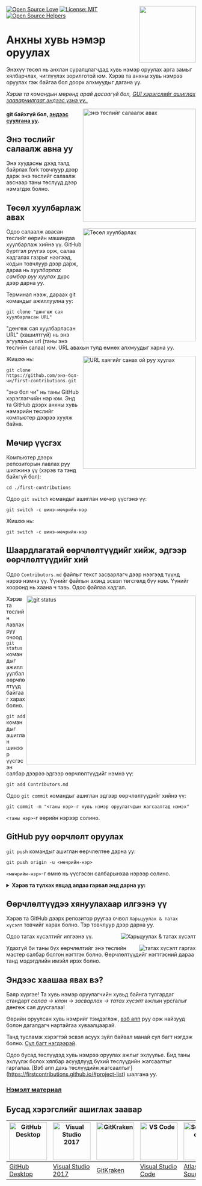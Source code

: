 [![Open Source Love](https://firstcontributions.github.io/open-source-badges/badges/open-source-v1/open-source.svg)](https://github.com/firstcontributions/open-source-badges)
[<img align="right" width="150" src="https://firstcontributions.github.io/assets/Readme/join-slack-team.png">](https://join.slack.com/t/firstcontributors/shared_invite/zt-vchl8cde-S0KstI_jyCcGEEj7rSTQiA)
[![License: MIT](https://img.shields.io/badge/License-MIT-green.svg)](https://opensource.org/licenses/MIT)
[![Open Source Helpers](https://www.codetriage.com/roshanjossey/first-contributions/badges/users.svg)](https://www.codetriage.com/roshanjossey/first-contributions)


# Анхны хувь нэмэр оруулах

Энэхүү төсөл нь анхлан суралцлагчдад  хувь нэмэр оруулах арга замыг хялбарчлах, чиглүүлэх зорилготой юм. Хэрэв та анхны хувь нэмрээ оруулах гэж байгаа бол доорх алхмуудыг дагана уу.

_Хэрэв та командын мөрөнд арай дасаагүй бол, [GUI хэрэгслийг ашиглах зааварчилгааг эндээс үзнэ үү..](#tutorials-using-other-tools)_

<img align="right" width="300" src="https://firstcontributions.github.io/assets/Readme/fork.png" alt="энэ төслийг салаалж авах" />

#### git байхгүй бол, [эндээс суулгана уу](https://help.github.com/articles/set-up-git/).

## Энэ төслийг салаалж авна уу

Энэ хуудасны дээд талд байрлах fork товчлуур дээр дарж энэ төслийг салаалж авснаар таны төслүүд дээр нэмэгдэх болно.

## Төсөл хуулбарлаж авах

<img align="right" width="300" src="https://firstcontributions.github.io/assets/Readme/clone.png" alt="Төсөл хуулбарлах" />

Одоо салаалж авасан төслийг өөрийн машиндаа хуулбарлаж хийнэ үү. GitHub бүртгэл рүүгээ орж, салаа хадгалах газрыг нээгээд, кодын товчлуур дээр дарж, дараа нь _хуулбарлах самбар руу хуулах_ дүрс дээр дарна уу.

Терминал нээж, дараах git командыг ажиллуулна уу:

```
git clone "дөнгөж сая хуулбарласан URL"
```

"дөнгөж сая хуулбарласан URL" (хашилтгүй) нь энэ агуулахын url (таны энэ төслийн салаа) юм. URL авахын тулд өмнөх алхмуудыг харна уу.

<img align="right" width="300" src="https://firstcontributions.github.io/assets/Readme/copy-to-clipboard.png" alt="URL хаягийг санах ой руу хуулах" />

Жишээ нь:

```
git clone https://github.com/энэ-бол-чи/first-contributions.git
```

"энэ бол чи" нь таны GitHub хэрэглэгчийн нэр юм. Энд та GitHub дээрх анхны хувь нэмэрийн төслийг компьютер дээрээ хуулж байна.

## Мөчир үүсгэх

Компьютер дээрх репозиторын лавлах руу шилжинэ үү (хэрэв та тэнд байхгүй бол):

```
cd ./first-contributions
```

Одоо `git switch` командыг ашиглан мөчир үүсгэнэ үү:

```
git switch -c шинэ-мөчрийн-нэр
```

Жишээ нь:

```
git switch -c шинэ-мөчрийн-нэр
```

## Шаардлагатай өөрчлөлтүүдийг хийж, эдгээр өөрчлөлтүүдийг хий

Одоо `Contributors.md` файлыг текст засварлагч дээр нээгээд түүнд нэрээ нэмнэ үү. Үүнийг файлын эхэнд эсвэл төгсгөлд бүү нэм. Үүнийг хооронд нь хаана ч тавь. Одоо файлаа хадгал.

<img align="right" width="450" src="https://firstcontributions.github.io/assets/Readme/git-status.png" alt="git status" />

Хэрэв та төслийн лавлах руу очоод `git status` командыг ажиллуулбал өөрчлөлтүүд байгааг харах болно.

`git add` командыг ашиглан шинээр үүсгэсэн салбар дээрээ эдгээр өөрчлөлтүүдийг нэмнэ үү:

```
git add Contributors.md
```

Одоо `git commit` командыг ашиглан эдгээр өөрчлөлтүүдийг хийнэ үү:

```
git commit -m "<таны нэр>-г хувь нэмэр оруулагчдын жагсаалтад нэмэх"
```

`<таны нэр>`-г өөрийн нэрээр солино.

## GitHub руу өөрчлөлт оруулах

`git push` командыг ашиглан өөрчлөлтөө дарна уу:

```
git push origin -u <мөчрийн-нэр>
```

`<мөчрийн-нэр>`-г өмнө нь үүсгэсэн салбарынхаа нэрээр солино.

<details>
<summary> <strong>Хэрэв та түлхэх явцад алдаа гарвал энд дарна уу:</strong> </summary>

* ### Authentication Error
     <pre>алсын зайнаас: 2021 оны 8-р сарын 13-нд нууц үг баталгаажуулалтын дэмжлэгийг устгасан. Оронд нь хувийн хандалтын токен ашиглана уу.
   алсын зайнаас: Дэлгэрэнгүй мэдээллийг https://github.blog/2020-12-15-token-authentication-requirements-for-git-operations/-с үзнэ үү.
   аюултай: 'https://github.com/<your-username>/first-contributions.git/-ийн баталгаажуулалт амжилтгүй боллоо</pre>
   [GitHub-н заавар](https://docs.github.com/en/authentication/connecting-to-github-with-ssh/adding-a-new-ssh-key-to-your-github-account) руу очно уу. өөрийн бүртгэлд SSH түлхүүр үүсгэж, тохируулах.

</details>

## Өөрчлөлтүүдээ хянуулахаар илгээнэ үү

Хэрэв та GitHub дээрх репозитор руугаа очвол `Харьцуулах & татах хүсэлт` товчийг харах болно. Тэр товчлуур дээр дарна уу.

<img style="float: right;" src="https://firstcontributions.github.io/assets/Readme/compare-and-pull.png" alt="Харьцуулах & татах хүсэлт" />

Одоо татах хүсэлтийг илгээнэ үү.

<img style="float: right;" src="https://firstcontributions.github.io/assets/Readme/submit-pull-request.png" alt="татах хүсэлт гаргах" />

Удахгүй би таны бүх өөрчлөлтийг энэ төслийн мастер салбар болгон нэгтгэх болно. Өөрчлөлтүүдийг нэгтгэсний дараа танд мэдэгдлийн имэйл ирэх болно.

## Эндээс хаашаа явах вэ?

Баяр хүргэе! Та хувь нэмэр оруулагчийн хувьд байнга тулгардаг стандарт _салаа -> клон -> засварлах -> татах хүсэлт_ ажлын урсгалыг дөнгөж сая дуусгалаа!

Өөрийн оруулсан хувь нэмрийг тэмдэглэж, [вэб апп](https://firstcontributions.github.io/#social-share) руу орж найзууд болон дагалдагч нартайгаа хуваалцаарай.

Танд тусламж хэрэгтэй эсвэл асуух зүйл байвал манай сул багт нэгдэж болно. [Сул багт нэгдээрэй](https://join.slack.com/t/firstcontributors/shared_invite/zt-vchl8cde-S0KstI_jyCcGEEj7rSTQiA).

Одоо бусад төслүүдэд хувь нэмрээ оруулах ажлыг эхлүүлье. Бид таны эхлүүлж болох хялбар асуудлууд бүхий төслүүдийн жагсаалтыг гаргалаа. [Вэб апп дахь төслүүдийн жагсаалтыг] (https://firstcontributions.github.io/#project-list) шалгана уу.

### [Нэмэлт материал](additional-material/git_workflow_scenarios/additional-material.md)

## Бусад хэрэгслийг ашиглах заавар

| <a href="gui-tool-tutorials/github-desktop-tutorial.md"><img alt="GitHub Desktop" src="https://desktop.github.com/images/desktop-icon.svg" width="100"></a> | <a href="gui-tool-tutorials/github-windows-vs2017-tutorial.md"><img alt="Visual Studio 2017" src="https://upload.wikimedia.org/wikipedia/commons/c/cd/Visual_Studio_2017_Logo.svg" width="100"></a> | <a href="gui-tool-tutorials/gitkraken-tutorial.md"><img alt="GitKraken" src="https://firstcontributions.github.io/assets/gui-tool-tutorials/gitkraken-tutorial/gk-icon.png" width="100"></a> | <a href="gui-tool-tutorials/github-windows-vs-code-tutorial.md"><img alt="VS Code" src="https://upload.wikimedia.org/wikipedia/commons/2/2d/Visual_Studio_Code_1.18_icon.svg" width=100></a> | <a href="gui-tool-tutorials/sourcetree-macos-tutorial.md"><img alt="Sourcetree App" src="https://wac-cdn.atlassian.com/dam/jcr:81b15cde-be2e-4f4a-8af7-9436f4a1b431/Sourcetree-icon-blue.svg" width=100></a> | <a href="gui-tool-tutorials/github-windows-intellij-tutorial.md"><img alt="IntelliJ IDEA" src="https://upload.wikimedia.org/wikipedia/commons/thumb/9/9c/IntelliJ_IDEA_Icon.svg/512px-IntelliJ_IDEA_Icon.svg.png" width=100></a> |
| ----------------------------------------------------------------------------------------------------------------------------------------------------------- | --------------------------------------------------------------------------------------------------------------------------------------------------------------------------------------------------- | -------------------------------------------------------------------------------------------------------------------------------------------------------------------------------------------- | -------------------------------------------------------------------------------------------------------------------------------------------------------------------------------------------- | ------------------------------------------------------------------------------------------------------------------------------------------------------------------------------------------------------------ | -------------------------------------------------------------------------------------------------------------------------------------------------------------------------------------------------------------------------------- |
| [GitHub Desktop](gui-tool-tutorials/github-desktop-tutorial.md)                                                                                             | [Visual Studio 2017](gui-tool-tutorials/github-windows-vs2017-tutorial.md)                                                                                                                          | [GitKraken](gui-tool-tutorials/gitkraken-tutorial.md)                                                                                                                                        | [Visual Studio Code](gui-tool-tutorials/github-windows-vs-code-tutorial.md)                                                                                                                  | [Atlassian Sourcetree](gui-tool-tutorials/sourcetree-macos-tutorial.md)                                                                                                                                      | [IntelliJ IDEA](gui-tool-tutorials/github-windows-intellij-tutorial.md)                                                                                                                                                          |

